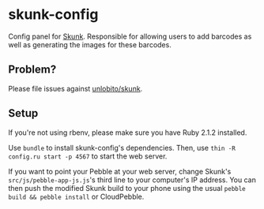 skunk-config
============
Config panel for [Skunk](https://github.com/unlobito/skunk). Responsible for
allowing users to add barcodes as well as generating the images for these barcodes.

Problem?
--------
Please file issues against [unlobito/skunk](https://github.com/unlobito/skunk/issues).

Setup
-----
If you're not using rbenv, please make sure you have Ruby 2.1.2 installed.

Use `bundle` to install skunk-config's dependencies. Then, use `thin -R config.ru start -p 4567`
to start the web server.

If you want to point your Pebble at your web server, change Skunk's `src/js/pebble-app-js.js`'s
third line to your computer's IP address. You can then push the modified Skunk build
to your phone using the usual `pebble build && pebble install` or CloudPebble.
